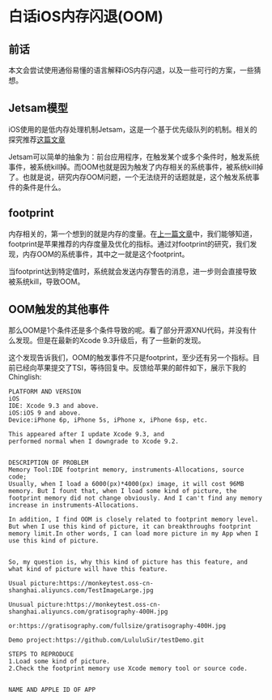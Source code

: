 # 白话iOS内存闪退(OOM)

## 前话
本文会尝试使用通俗易懂的语言解释iOS内存闪退，以及一些可行的方案，一些猜想。

## Jetsam模型
iOS使用的是低内存处理机制Jetsam，这是一个基于优先级队列的机制。相关的探究推荐[这篇文章](https://satanwoo.github.io/2017/10/18/abort/)

Jetsam可以简单的抽象为：前台应用程序，在触发某个或多个条件时，触发系统事件，被系统kill掉。而OOM也就是因为触发了内存相关的系统事件，被系统kill掉了。也就是说，研究内存OOM问题，一个无法绕开的话题就是，这个触发系统事件的条件是什么。

## footprint
内存相关的，第一个想到的就是内存的度量。在[上一篇文章](https://www.jianshu.com/p/6934d0bdb8ae)中，我们能够知道，footprint是苹果推荐的内存度量及优化的指标。通过对footprint的研究，我们发现，内存OOM的系统事件，其中之一就是这个footprint。

当footprint达到特定值时，系统就会发送内存警告的消息，进一步则会直接导致被系统kill，导致OOM。

## OOM触发的其他事件
那么OOM是1个条件还是多个条件导致的呢。看了部分开源XNU代码，并没有什么发现。但是在最新的Xcode 9.3升级后，有了一些新的发现。

这个发现告诉我们，OOM的触发事件不只是footprint，至少还有另一个指标。目前已经向苹果提交了TSI，等待回复中。反馈给苹果的邮件如下，展示下我的Chinglish:

```
PLATFORM AND VERSION
iOS
IDE: Xcode 9.3 and above.
iOS:iOS 9 and above.
Device:iPhone 6p, iPhone 5s, iPhone x, iPhone 6sp, etc.

This appeared after I update Xcode 9.3, and 
performed normal when I downgrade to Xcode 9.2. 


DESCRIPTION OF PROBLEM
Memory Tool:IDE footprint memory, instruments-Allocations, source code;
Usually, when I load a 6000(px)*4000(px) image, it will cost 96MB memory. But I fount that, when I load some kind of picture, the footprint memory did not change obviously. And I can't find any memory increase in instruments-Allocations.

In addition, I find OOM is closely related to footprint memory level. But when I use this kind of picture, it can breakthroughs footprint memory limit.In other words, I can load more picture in my App when I use this kind of picture.


So, my question is, why this kind of picture has this feature, and what kind of picture will have this feature.

Usual picture:https://monkeytest.oss-cn-shanghai.aliyuncs.com/TestImageLarge.jpg

Unusual picture:https://monkeytest.oss-cn-shanghai.aliyuncs.com/gratisography-400H.jpg

or:https://gratisography.com/fullsize/gratisography-400H.jpg

Demo project:https://github.com/LululuSir/testDemo.git

STEPS TO REPRODUCE
1.Load some kind of picture.
2.Check the footprint memory use Xcode memory tool or source code.


NAME AND APPLE ID OF APP
```